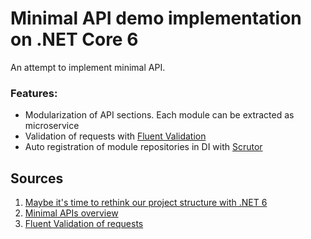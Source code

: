 ﻿# Minimal API demo implementation on .NET Core 6

 An attempt to implement minimal API.
### Features:
- Modularization of API sections. Each module can be extracted as microservice
- Validation of requests with [Fluent Validation](https://github.com/FluentValidation/FluentValidation)
- Auto registration of module repositories in DI with [Scrutor](https://github.com/khellang/Scrutor)

## Sources
1. [Maybe it's time to rethink our project structure with .NET 6](https://timdeschryver.dev/blog/maybe-its-time-to-rethink-our-project-structure-with-dot-net-6)
2. [Minimal APIs overview](https://docs.microsoft.com/en-us/aspnet/core/fundamentals/minimal-apis?view=aspnetcore-6.0)
3. [Fluent Validation of requests](https://github.com/juniorporfirio/MinimalApis.Validators/blob/main/src/MininalApis.Validators/FluentValidationExtension.cs)